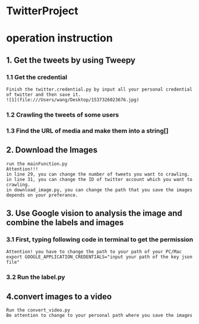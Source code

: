 # TwitterProject
# operation instruction
##  1. Get the tweets by using Tweepy
### 1.1 Get the credential
    Finish the twitter.credential.py by input all your personal credential of twitter and then save it.   
    ![1](file:///Users/wang/Desktop/1537326023676.jpg)
### 1.2 Crawling the tweets of some users
### 1.3 Find the URL of media and make them into a string[]
## 2. Download the Images
    run the mainFunction.py
    Attention!!!     
    in line 29, you can change the number of tweets you want to crawling.     
    in line 31, you can change the ID of twitter account which you want to crawling.     
    in download_image.py, you can change the path that you save the images depends on your preferance.
## 3. Use Google vision to analysis the image and combine the labels and images
### 3.1 First, typing following code in terminal to get the permission
    Attention! you have to change the path to your path of your PC/Mac    
    export GOOGLE_APPLICATION_CREDENTIALS="input your path of the key json file"
### 3.2 Run the label.py
## 4.convert images to a video
    Run the convert_video.py    
    Be attention to change to your personal path where you save the images
